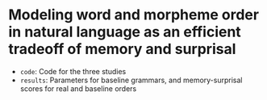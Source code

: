 # Modeling word and morpheme order in natural language as an efficient tradeoff of memory and surprisal
* `code`: Code for the three studies
* `results`: Parameters for baseline grammars, and memory-surprisal scores for real and baseline orders
